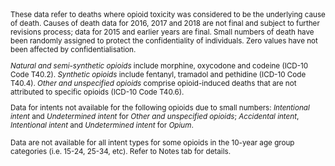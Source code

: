 <small>
These data refer to deaths where opioid toxicity was considered to be the underlying cause of death. Causes of death data for 2016, 2017 and 2018 are not final and subject to further revisions process; data for 2015 and earlier years are final. Small numbers of death have been randomly assigned to protect the confidentiality of individuals. Zero values have not been affected by confidentialisation.  

*Natural and semi-synthetic opioids* include morphine, oxycodone and codeine (ICD-10 Code T40.2). *Synthetic opioids* include fentanyl, tramadol and pethidine (ICD-10 Code T40.4). *Other and unspecified opioids* comprise opioid-induced deaths that are not attributed to specific opioids (ICD-10 Code T40.6).

Data for intents not available for the following opioids due to small numbers: *Intentional intent* and *Undetermined intent* for *Other and unspecified opioids*; *Accidental intent*, *Intentional intent* and *Undetermined intent* for *Opium*.

Data are not available for all intent types for some opioids in the 10-year age group categories (i.e. 15-24, 25-34, etc). Refer to Notes tab for details.
</small>